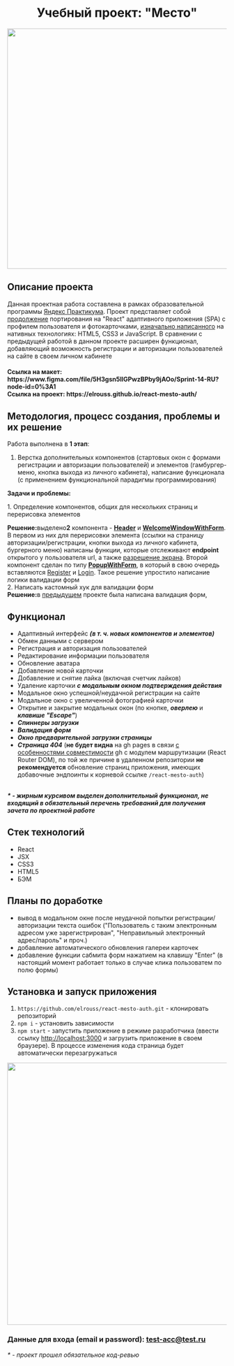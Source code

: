 <h1 align="center">Учебный проект: "Место"</h1>

<div align="center">
  <a href="https://elrouss.github.io/react-mesto-auth/">
    <img src="https://user-images.githubusercontent.com/108838349/215305563-5d7a1891-fdbd-4142-b011-6ece3ec74cee.gif" width="550">
  </a>
</div>

## Описание проекта
Данная проектная работа составлена в рамках образовательной программы <a href="https://practicum.yandex.ru/">Яндекс Практикума</a>. Проект представляет собой <a href="">продолжение</a> портирования на "React" адаптивного приложения (SPA) с профилем пользователя и фотокарточками, <a href="https://github.com/elrouss/mesto">изначально написанного</a> на нативных технологиях: HTML5, CSS3 и JavaScript. В сравнении с предыдущей работой в данном проекте расширен функционал, добавляющий возможность регистрации и авторизации пользователей на сайте в своем личном кабинете

<h4>Ссылка на макет: https://www.figma.com/file/5H3gsn5lIGPwzBPby9jAOo/Sprint-14-RU?node-id=0%3A1
<br>
Ссылка на проект: https://elrouss.github.io/react-mesto-auth/</h4>

## Методология, процесс создания, проблемы и их решение
Работа выполнена в <b>1 этап</b>:
1. Верстка дополнительных компонентов (стартовых окон с формами регистрации и авторизации пользователей) и элементов (гамбургер-меню, кнопка выхода из личного кабинета), написание функционала (с применением функциональной парадигмы программирования)
<p><b>Задачи и проблемы:</b></p>
1. Определение компонентов, общих для нескольких страниц и перерисовка элементов
<p>
<b>Решение:</b>выделено<b>2</b> компонента - <b><a href="https://github.com/elrouss/react-mesto-auth/blob/main/src/components/Header/Header.js">Header</a></b> и <b><a href="https://github.com/elrouss/react-mesto-auth/blob/main/src/components/WelcomeWindowWithForm/WelcomeWindowWithForm.js">WelcomeWindowWithForm</a></b>. В первом из них для перерисовки элемента (ссылки на страницу авторизации/регистрации, кнопки выхода из личного кабинета, бургерного меню) написаны функции, которые отслеживают <b>endpoint</b> открытого у пользователя url, а также <a href="https://github.com/elrouss/react-mesto-auth/blob/main/src/hooks/useWindowDimensions.js">разрешение экрана</a>. Второй компонент сделан по типу <b><a href="https://github.com/elrouss/react-mesto-auth/blob/main/src/components/PopupWithForm/PopupWithForm.js">PopupWithForm</a></b>, в который в свою очередь вставляются <a href="https://github.com/elrouss/react-mesto-auth/blob/main/src/components/Register/Register.js">Register</a> и <a href="https://github.com/elrouss/react-mesto-auth/blob/main/src/components/Login/Login.js">Login</a>. Такое решение упростило написание логики валидации форм
<br>
2. Написать кастомный хук для валидации форм
<br>
<b>Решение:</b>в <a href="https://github.com/elrouss/mesto-react">предыдущем</a> проекте была написана валидация форм, 
</p>

## Функционал
- Адаптивный интерфейс <b><i>(в т. ч. новых компонентов и элементов)</i></b>
- Обмен данными с сервером
- Регистрация и авторизация пользователей
- Редактирование информации пользователя
- Обновление аватара
- Добавление новой карточки
- Добавление и снятие лайка (включая счетчик лайков)
- Удаление карточки <b><i>с модальным окном подтверждения действия</i></b>
- Модальное окно успешной/неудачной регистрации на сайте
- Модальное окно с увеличенной фотографией карточки
- Открытие и закрытие модальных окон (по кнопке, <b><i>оверлею</i></b> и <b><i>клавише "Escape"</i></b>)
- <b><i>Спиннеры загрузки</i></b>
- <b><i>Валидация форм</i></b>
- <b><i>Окно предварительной загрузки страницы</i></b>
- <b><i>Страница 404</i></b> (<b>не будет видна</b> на gh pages в связи <a href="https://create-react-app.dev/docs/deployment/#notes-on-client-side-routing">с особенностями совместимости</a> gh с модулем маршрутизации (React Router DOM), по той же причине в удаленном репозитории <b>не рекомендуется</b> обновление страниц приложения, имеющих добавочные эндпоинты к корневой ссылке `/react-mesto-auth`)
<br>
<b><i>* - жирным курсивом выделен дополнительный функционал, не входящий в обязательный перечень требований для получения зачета по проектной работе</i></b>

## Стек технологий
- React
- JSX
- CSS3
- HTML5
- БЭМ

## Планы по доработке
- вывод в модальном окне после неудачной попытки регистрации/авторизации текста ошибок ("Пользователь с таким электронным адресом уже зарегистрирован", "Неправильный электронный адрес/пароль" и проч.)
- добавление автоматического обновления галереи карточек
- добавление функции сабмита форм нажатием на клавишу "Enter" (в настоящий момент работает только в случае клика пользоватем по полю формы)

## Установка и запуск приложения
1. `https://github.com/elrouss/react-mesto-auth.git` - клонировать репозиторий
2. `npm i` - установить зависимости
3. `npm start` - запустить приложение в режиме разработчика (ввести ссылку [http://localhost:3000](http://localhost:3000) и загрузить приложение в своем браузере). В процессе изменения кода страница будет автоматически перезагружаться

<div align="center">
  <a href="https://elrouss.github.io/react-mesto-auth/">
    <img width="600" src="https://user-images.githubusercontent.com/108838349/215304244-bd854ae2-0066-416d-a516-3b29f4028363.gif">
  </a>
</div>



### Данные для входа (email и password): test-acc@test.ru
<i>* - проект прошел обязательное код-ревью</i>
